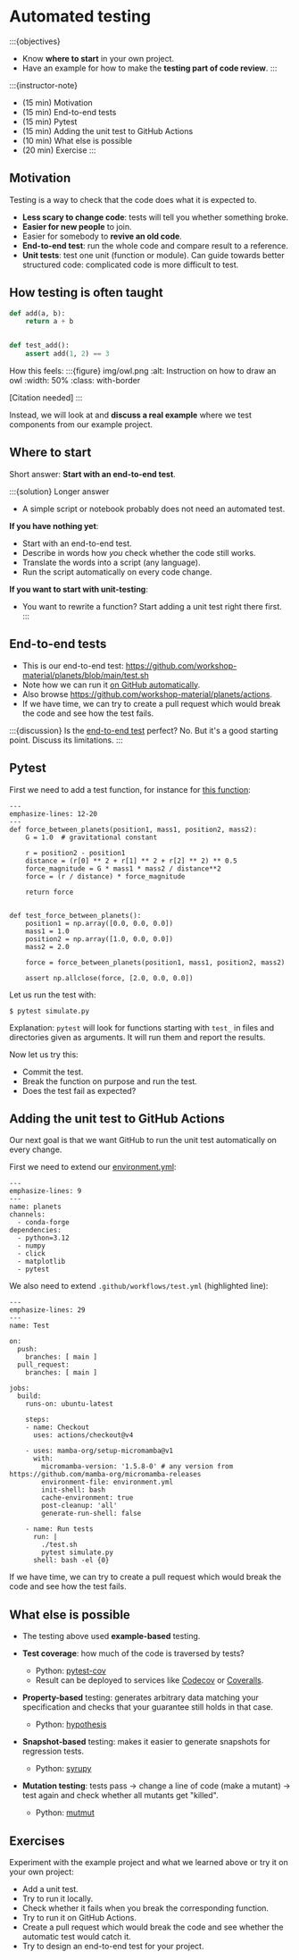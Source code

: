 # Automated testing

:::{objectives}
- Know **where to start** in your own project.
- Have an example for how to make the **testing part of code review**.
:::

:::{instructor-note}
- (15 min) Motivation
- (15 min) End-to-end tests
- (15 min) Pytest
- (15 min) Adding the unit test to GitHub Actions
- (10 min) What else is possible
- (20 min) Exercise
:::


## Motivation

Testing is a way to check that the code does what it is expected to.

- **Less scary to change code**: tests will tell you whether something broke.
- **Easier for new people** to join.
- Easier for somebody to **revive an old code**.
- **End-to-end test**: run the whole code and compare result to a reference.
- **Unit tests**: test one unit (function or module). Can guide towards better
  structured code: complicated code is more difficult to test.


## How testing is often taught

```python
def add(a, b):
    return a + b


def test_add():
    assert add(1, 2) == 3
```

How this feels:
:::{figure} img/owl.png
:alt: Instruction on how to draw an owl
:width: 50%
:class: with-border

[Citation needed]
:::

Instead, we will look at and **discuss a real example** where we test components
from our example project.


## Where to start

Short answer: **Start with an end-to-end test**.

:::{solution} Longer answer
- A simple script or notebook probably does not need an automated test.

**If you have nothing yet**:
- Start with an end-to-end test.
- Describe in words how *you* check whether the code still works.
- Translate the words into a script (any language).
- Run the script automatically on every code change.

**If you want to start with unit-testing**:
- You want to rewrite a function? Start adding a unit test right there first.
:::


## End-to-end tests

- This is our end-to-end test: <https://github.com/workshop-material/planets/blob/main/test.sh>
- Note how we can run it [on GitHub automatically](https://github.com/workshop-material/planets/blob/813d49a247f36e9c1e10cbe78ecf1ae4b6e971c3/.github/workflows/test.yml#L28).
- Also browse <https://github.com/workshop-material/planets/actions>.
- If we have time, we can try to create a pull request which would break the
  code and see how the test fails.

:::{discussion}
Is the [end-to-end test](https://github.com/workshop-material/planets/blob/main/test.sh)
perfect? No. But it's a good starting point. Discuss its limitations.
:::


## Pytest

First we need to add a test function, for instance
for [this function](https://github.com/workshop-material/planets/blob/813d49a247f36e9c1e10cbe78ecf1ae4b6e971c3/simulate.py#L31-L39):
```{code-block} python
---
emphasize-lines: 12-20
---
def force_between_planets(position1, mass1, position2, mass2):
    G = 1.0  # gravitational constant

    r = position2 - position1
    distance = (r[0] ** 2 + r[1] ** 2 + r[2] ** 2) ** 0.5
    force_magnitude = G * mass1 * mass2 / distance**2
    force = (r / distance) * force_magnitude

    return force


def test_force_between_planets():
    position1 = np.array([0.0, 0.0, 0.0])
    mass1 = 1.0
    position2 = np.array([1.0, 0.0, 0.0])
    mass2 = 2.0

    force = force_between_planets(position1, mass1, position2, mass2)

    assert np.allclose(force, [2.0, 0.0, 0.0])
```

Let us run the test with:
```console
$ pytest simulate.py
```

Explanation: `pytest` will look for functions starting with `test_` in files
and directories given as arguments. It will run them and report the results.

Now let us try this:
- Commit the test.
- Break the function on purpose and run the test.
- Does the test fail as expected?


## Adding the unit test to GitHub Actions

Our next goal is that we want GitHub to run the unit test
automatically on every change.

First we need to extend our
[environment.yml](https://github.com/workshop-material/planets/blob/main/environment.yml):
```{code-block} yaml
---
emphasize-lines: 9
---
name: planets
channels:
  - conda-forge
dependencies:
  - python=3.12
  - numpy
  - click
  - matplotlib
  - pytest
```

We also need to extend `.github/workflows/test.yml` (highlighted line):
```{code-block} yaml
---
emphasize-lines: 29
---
name: Test

on:
  push:
    branches: [ main ]
  pull_request:
    branches: [ main ]

jobs:
  build:
    runs-on: ubuntu-latest

    steps:
    - name: Checkout
      uses: actions/checkout@v4

    - uses: mamba-org/setup-micromamba@v1
      with:
        micromamba-version: '1.5.8-0' # any version from https://github.com/mamba-org/micromamba-releases
        environment-file: environment.yml
        init-shell: bash
        cache-environment: true
        post-cleanup: 'all'
        generate-run-shell: false

    - name: Run tests
      run: |
        ./test.sh
        pytest simulate.py
      shell: bash -el {0}
```

If we have time, we can try to create a pull request which would break the
code and see how the test fails.


## What else is possible

- The testing above used **example-based** testing.

- **Test coverage**: how much of the code is traversed by tests?
  - Python: [pytest-cov](https://pytest-cov.readthedocs.io/)
  - Result can be deployed to services like [Codecov](https://about.codecov.io/) or [Coveralls](https://coveralls.io/).

- **Property-based** testing: generates arbitrary data matching your specification and checks that your guarantee still holds in that case.
  - Python: [hypothesis](https://hypothesis.readthedocs.io/)

- **Snapshot-based** testing: makes it easier to generate snapshots for regression tests.
  - Python: [syrupy](https://syrupy-project.github.io/syrupy/)

- **Mutation testing**: tests pass -> change a line of code (make a mutant) -> test again and check whether all mutants get "killed".
  - Python: [mutmut](https://mutmut.readthedocs.io/)


## Exercises

Experiment with the example project and what we learned above or try it on your
own project:
- Add a unit test.
- Try to run it locally.
- Check whether it fails when you break the corresponding function.
- Try to run it on GitHub Actions.
- Create a pull request which would break the code and see whether the automatic test would catch it.
- Try to design an end-to-end test for your project.
